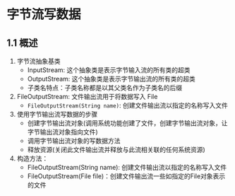# 字节流写数据

## 1.1 概述

1. 字节流抽象基类
   - InputStream: 这个抽象类是表示字节输入流的所有类的超类
   - OutputStream: 这个抽象类是表示字节输出流的所有类的超类
   - 子类名特点：子类名称都是以其父类名作为子类名的后缀
2. FileOutputStream: 文件输出流用于将数据写入 File
   - `FileOutputStream(String name)`: 创建文件输出流以指定的名称写入文件
3. 使用字节输出流写数据的步骤
   - 创建字节输出流对象(调用系统功能创建了文件，创建字节输出流对象，让字节输出流对象指向文件)
   - 调用字节输出流对象的写数据方法
   - 释放资源(关闭此文件输出流并释放与此流相关联的任何系统资源)
4. 构造方法：
   - FileOutputStream(String name): 创建文件输出流以指定的名称写入文件
   - FileOutputStream(File file)：创建文件输出流一些如指定的File对象表示的文件
